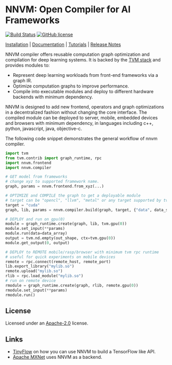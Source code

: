 # NNVM: Open Compiler for AI Frameworks
[![Build Status](http://mode-gpu.cs.washington.edu:8080/buildStatus/icon?job=dmlc/nnvm/master)](http://mode-gpu.cs.washington.edu:8080/job/dmlc/job/nnvm/job/master/)
[![GitHub license](http://dmlc.github.io/img/apache2.svg)](./LICENSE)

[Installation](docs/how_to/install.md) |
[Documentation](http://nnvm.tvmlang.org) |
[Tutorials](http://nnvm.tvmlang.org/tutorials/index.html) |
[Release Notes](NEWS.md)

NNVM compiler offers reusable computation graph optimization and compilation for deep learning systems.
It is backed by the [TVM stack](http://tvmlang.org) and provides modules to:

- Represent deep learning workloads from front-end frameworks via a graph IR.
- Optimize computation graphs to improve performance.
- Compile into executable modules and deploy to different hardware backends with minimum dependency.

NNVM is designed to add new frontend, operators and graph optimizations in a decentralized fashion without changing the core interface.
The compiled module can be deployed to server, mobile, embedded devices and browsers with minimum dependency, in languages including c++, python, javascript, java, objective-c.

The following code snippet demonstrates the general workflow of nnvm compiler.

```python
import tvm
from tvm.contrib import graph_runtime, rpc
import nnvm.frontend
import nnvm.compiler

# GET model from frameworks
# change xyz to supported framework name.
graph, params = nnvm.frontend.from_xyz(...)

# OPTIMIZE and COMPILE the graph to get a deployable module
# target can be "opencl", "llvm", "metal" or any target supported by tvm
target = "cuda"
graph, lib, params = nnvm.compiler.build(graph, target, {"data", data_shape}, params=params)

# DEPLOY and run on gpu(0)
module = graph_runtime.create(graph, lib, tvm.gpu(0))
module.set_input(**params)
module.run(data=data_array)
output = tvm.nd.empty(out_shape, ctx=tvm.gpu(0))
module.get_output(0, output)

# DEPLOY to REMOTE mobile/rasp/browser with minimum tvm rpc runtime
# useful for quick experiments on mobile devices
remote = rpc.connect(remote_host, remote_port)
lib.export_library("mylib.so")
remote.upload("mylib.so")
rlib = rpc.load_module("mylib.so")
# run on remote device
rmodule = graph_runtime.create(graph, rlib, remote.gpu(0))
rmodule.set_input(**params)
rmodule.run()
```

License
-------
Licensed under an [Apache-2.0](https://github.com/dmlc/tvm/blob/master/LICENSE) license.


Links
-----
- [TinyFlow](https://github.com/tqchen/tinyflow) on how you can use  NNVM to build a TensorFlow like API.
- [Apache MXNet](http://mxnet.io/) uses NNVM as a backend.
